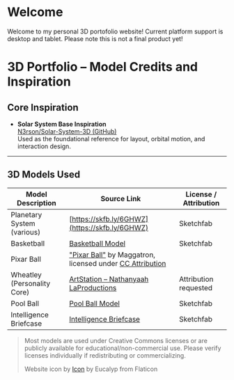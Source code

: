# Welcome

Welcome to my personal 3D portofolio website! Current platform support is desktop and tablet. Please note this is not a final product yet!

# 3D Portfolio – Model Credits and Inspiration

## Core Inspiration

- **Solar System Base Inspiration**  
  [N3rson/Solar-System-3D (GitHub)](https://github.com/N3rson/Solar-System-3D)  
  Used as the foundational reference for layout, orbital motion, and interaction design.

---

## 3D Models Used

| Model Description              | Source Link                                                                                             | License / Attribution |
|-------------------------------|----------------------------------------------------------------------------------------------------------|------------------------|
| Planetary System (various)    | [https://skfb.ly/6GHWZ](https://skfb.ly/6GHWZ)                                                            | Sketchfab              |
| Basketball                    | [Basketball Model](https://sketchfab.com/3d-models/basketball-eb172b5f4e544f428c2bcd8d3f067a91)           | Sketchfab              |
| Pixar Ball                    | ["Pixar Ball"](https://skfb.ly/oqVWK) by Maggatron, licensed under [CC Attribution](http://creativecommons.org/licenses/by/4.0/) |
| Wheatley (Personality Core)   | [ArtStation – Nathanyaah LaProductions](https://nathanyaahlaproductions.artstation.com/projects/36DqY)   | Attribution requested  |
| Pool Ball                     | [Pool Ball Model](https://sketchfab.com/3d-models/pool-ball-405f6ed74fa94dbd9a06629a334585db)             | Sketchfab              |
| Intelligence Briefcase        | [Intelligence Briefcase](https://sketchfab.com/3d-models/intelligence-briefcase-5f51375a5fef49a39f646f7690657242) | Sketchfab              |

> Most models are used under Creative Commons licenses or are publicly available for educational/non-commercial use. Please verify licenses individually if redistributing or commercializing.
>
> Website icon by [Icon](https://www.flaticon.com/free-icon/venus_3594270?term=planet&page=1&position=9&origin=search&related_id=3594270) by Eucalyp from Flaticon
